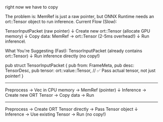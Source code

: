 right now we have to copy

The problem is: MemRef is just a raw pointer, but ONNX Runtime needs an ort::Tensor object to run inference.
Current Flow (Slow):

TensorInputPacket (raw pointer)
  ↓
Create new ort::Tensor (allocate GPU memory)
  ↓
Copy data: MemRef → ort::Tensor (2-5ms overhead!)
  ↓
Run inference\

What You're Suggesting (Fast):
TensorInputPacket (already contains ort::Tensor)
  ↓
Run inference directly (no copy!)

pub struct TensorInputPacket {
    pub from: FrameMeta,
    pub desc: TensorDesc,
    pub tensor: ort::value::Tensor<f32>,  // ✅ Pass actual tensor, not just pointer!
}


------------------------------------------

Preprocess → Vec<f32> in CPU memory → MemRef (pointer)
   ↓
Inference → Create new ORT Tensor → Copy data → Run

------------------------------------------

Preprocess → Create ORT Tensor directly → Pass Tensor object
   ↓
Inference → Use existing Tensor → Run (no copy!)